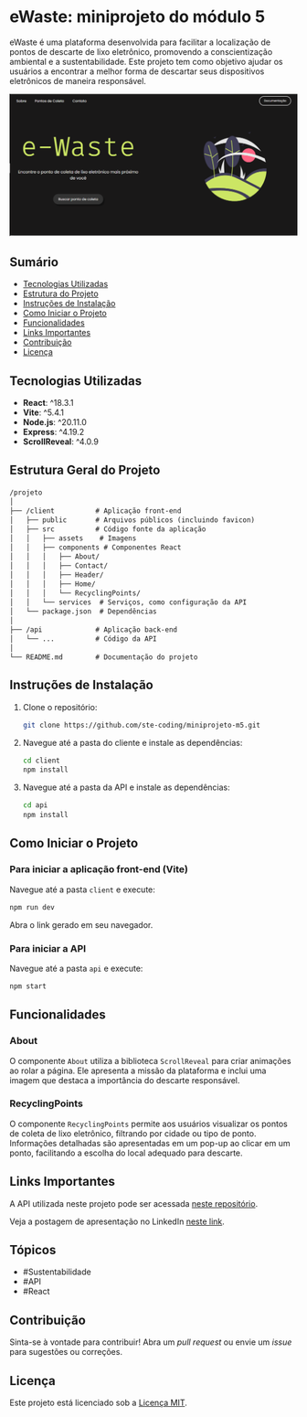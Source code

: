 # eWaste: miniprojeto do módulo 5

eWaste é uma plataforma desenvolvida para facilitar a localização de pontos de descarte de lixo eletrônico, promovendo a conscientização ambiental e a sustentabilidade. Este projeto tem como objetivo ajudar os usuários a encontrar a melhor forma de descartar seus dispositivos eletrônicos de maneira responsável.

![Screenshot do Projeto](.//client/public/screenshot.png)


## Sumário

- [Tecnologias Utilizadas](#tecnologias-utilizadas)
- [Estrutura do Projeto](#estrutura-geral-do-projeto)
- [Instruções de Instalação](#instruções-de-instalação)
- [Como Iniciar o Projeto](#como-iniciar-o-projeto)
- [Funcionalidades](#funcionalidades)
- [Links Importantes](#links-importantes)
- [Contribuição](#contribuição)
- [Licença](#licença)


## Tecnologias Utilizadas

- **React**: ^18.3.1
- **Vite**: ^5.4.1
- **Node.js**: ^20.11.0
- **Express**: ^4.19.2
- **ScrollReveal**: ^4.0.9

## Estrutura Geral do Projeto


```
/projeto
│
├── /client          # Aplicação front-end
│   ├── public       # Arquivos públicos (incluindo favicon)
│   ├── src          # Código fonte da aplicação
│   │   ├── assets    # Imagens
│   │   ├── components # Componentes React
│   │   │   ├── About/
│   │   │   ├── Contact/
│   │   │   ├── Header/
│   │   │   ├── Home/
│   │   │   └── RecyclingPoints/
│   │   └── services  # Serviços, como configuração da API
│   └── package.json  # Dependências
│
├── /api             # Aplicação back-end
│   └── ...          # Código da API
│
└── README.md        # Documentação do projeto
```


## Instruções de Instalação

1. Clone o repositório:

   ```bash
   git clone https://github.com/ste-coding/miniprojeto-m5.git
   ```

2. Navegue até a pasta do cliente e instale as dependências:

   ```bash
   cd client
   npm install
   ```

3. Navegue até a pasta da API e instale as dependências:

   ```bash
   cd api
   npm install
   ```

## Como Iniciar o Projeto

### Para iniciar a aplicação front-end (Vite)

Navegue até a pasta `client` e execute:

```bash
npm run dev
```
Abra o link gerado em seu navegador.

### Para iniciar a API

Navegue até a pasta `api` e execute:

```bash
npm start
```

## Funcionalidades

### About

O componente `About` utiliza a biblioteca `ScrollReveal` para criar animações ao rolar a página. Ele apresenta a missão da plataforma e inclui uma imagem que destaca a importância do descarte responsável.

### RecyclingPoints

O componente `RecyclingPoints` permite aos usuários visualizar os pontos de coleta de lixo eletrônico, filtrando por cidade ou tipo de ponto. Informações detalhadas são apresentadas em um pop-up ao clicar em um ponto, facilitando a escolha do local adequado para descarte.


## Links Importantes
A API utilizada neste projeto pode ser acessada [neste repositório](https://github.com/seu-usuario/repo-api).


Veja a postagem de apresentação no LinkedIn [neste link](https://www.linkedin.com/posts/stephanie-candido_github-ste-codingminiprojeto-m5-activity-7244000767857070080-G9x-?utm_source=share&utm_medium=member_desktop). 

## Tópicos

- #Sustentabilidade
- #API
- #React

## Contribuição

Sinta-se à vontade para contribuir! Abra um _pull request_ ou envie um _issue_ para sugestões ou correções.

## Licença

Este projeto está licenciado sob a [Licença MIT](LICENSE).

